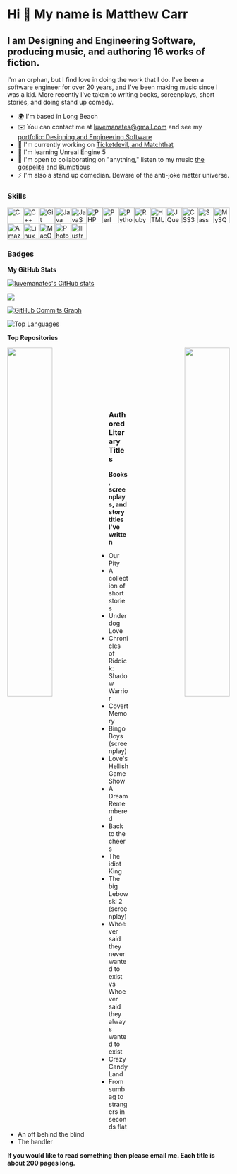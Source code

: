 Hi 👋 My name is Matthew Carr
=============================

I am Designing and Engineering Software, producing music, and authoring 16 works of fiction.
---------------------------------------------------------------------------------

I'm an orphan, but I find love in doing the work that I do. I've been a software engineer for over 20 years, and I've been making music since I was a kid. More recently I've taken to writing books, screenplays, short stories, and doing stand up comedy.

*   🌍  I'm based in Long Beach
*   ✉️  You can contact me at [luvemanates@gmail.com](mailto:luvemanates@gmail.com) and see my [portfolio: Designing and Engineering Software](http://matthewkcarr.tumblr.com)
*   🚀  I'm currently working on [Ticketdevil, and Matchthat](https://github.com/luvemanates?tab=repositories)
*   🧠  I'm learning Unreal Engine 5
*   🤝  I'm open to collaborating on "anything," listen to my music [the gospelite](https://soundcloud.com/matt-carr-958333177/sets/m-1) and [Bumptious](https://soundcloud.com/matthewkcarr/sets/the-tares-destroyer)
*   ⚡  I'm also a stand up comedian. Beware of the anti-joke matter universe.

### Skills 
<p align="left">
<a href="https://docs.microsoft.com/en-us/cpp/?view=msvc-170" target="_blank" rel="noreferrer"><img src="https://raw.githubusercontent.com/danielcranney/readme-generator/main/public/icons/skills/c-colored.svg" width="36" height="36" alt="C" /></a><a href="https://docs.microsoft.com/en-us/cpp/?view=msvc-170" target="_blank" rel="noreferrer"><img src="https://raw.githubusercontent.com/danielcranney/readme-generator/main/public/icons/skills/cplusplus-colored.svg" width="36" height="36" alt="C++" /></a><a href="https://git-scm.com/" target="_blank" rel="noreferrer"><img src="https://raw.githubusercontent.com/danielcranney/readme-generator/main/public/icons/skills/git-colored.svg" width="36" height="36" alt="Git" /></a><a href="https://www.oracle.com/java/" target="_blank" rel="noreferrer"><img src="https://raw.githubusercontent.com/danielcranney/readme-generator/main/public/icons/skills/java-colored.svg" width="36" height="36" alt="Java" /></a><a href="https://developer.mozilla.org/en-US/docs/Web/JavaScript" target="_blank" rel="noreferrer"><img src="https://raw.githubusercontent.com/danielcranney/readme-generator/main/public/icons/skills/javascript-colored.svg" width="36" height="36" alt="JavaScript" /></a><a href="https://www.php.net/" target="_blank" rel="noreferrer"><img src="https://raw.githubusercontent.com/danielcranney/readme-generator/main/public/icons/skills/php-colored.svg" width="36" height="36" alt="PHP" /></a><a href="https://www.perl.org/" target="_blank" rel="noreferrer"><img src="https://raw.githubusercontent.com/danielcranney/readme-generator/main/public/icons/skills/perl-colored.svg" width="36" height="36" alt="Perl" /></a><a href="https://www.python.org/" target="_blank" rel="noreferrer"><img src="https://raw.githubusercontent.com/danielcranney/readme-generator/main/public/icons/skills/python-colored.svg" width="36" height="36" alt="Python" /></a><a href="https://www.ruby-lang.org/en/" target="_blank" rel="noreferrer"><img src="https://raw.githubusercontent.com/danielcranney/readme-generator/main/public/icons/skills/ruby-colored.svg" width="36" height="36" alt="Ruby" /></a><a href="https://developer.mozilla.org/en-US/docs/Glossary/HTML5" target="_blank" rel="noreferrer"><img src="https://raw.githubusercontent.com/danielcranney/readme-generator/main/public/icons/skills/html5-colored.svg" width="36" height="36" alt="HTML5" /></a><a href="https://jquery.com/" target="_blank" rel="noreferrer"><img src="https://raw.githubusercontent.com/danielcranney/readme-generator/main/public/icons/skills/jquery-colored.svg" width="36" height="36" alt="JQuery" /></a><a href="https://www.w3.org/TR/CSS/#css" target="_blank" rel="noreferrer"><img src="https://raw.githubusercontent.com/danielcranney/readme-generator/main/public/icons/skills/css3-colored.svg" width="36" height="36" alt="CSS3" /></a><a href="https://sass-lang.com/" target="_blank" rel="noreferrer"><img src="https://raw.githubusercontent.com/danielcranney/readme-generator/main/public/icons/skills/sass-colored.svg" width="36" height="36" alt="Sass" /></a><a href="https://www.mysql.com/" target="_blank" rel="noreferrer"><img src="https://raw.githubusercontent.com/danielcranney/readme-generator/main/public/icons/skills/mysql-colored.svg" width="36" height="36" alt="MySQL" /></a><a href="https://aws.amazon.com" target="_blank" rel="noreferrer"><img src="https://raw.githubusercontent.com/danielcranney/readme-generator/main/public/icons/skills/aws-colored.svg" width="36" height="36" alt="Amazon Web Services" /></a><a href="https://www.linux.org" target="_blank" rel="noreferrer"><img src="https://raw.githubusercontent.com/danielcranney/readme-generator/main/public/icons/skills/linux-colored.svg" width="36" height="36" alt="Linux" /></a><a href="https://apple.com" target="_blank" rel="noreferrer"><img src="https://raw.githubusercontent.com/danielcranney/readme-generator/main/public/icons/skills/macos-colored.svg" width="36" height="36" alt="MacOS" /></a><a href="https://www.adobe.com/uk/products/photoshop.html" target="_blank" rel="noreferrer"><img src="https://raw.githubusercontent.com/danielcranney/readme-generator/main/public/icons/skills/photoshop-colored.svg" width="36" height="36" alt="Photoshop" /></a><a href="https://www.adobe.com/uk/products/illustrator.html" target="_blank" rel="noreferrer"><img src="https://raw.githubusercontent.com/danielcranney/readme-generator/main/public/icons/skills/illustrator-colored.svg" width="36" height="36" alt="Illustrator" /></a>
                    </p>
                    


### Badges

<b>My GitHub Stats</b>

<a href="http://www.github.com/luvemanates"><img src="https://github-readme-stats.vercel.app/api?username=luvemanates&show_icons=true&hide=&count_private=true&title_color=0891b2&text_color=ffffff&icon_color=0891b2&bg_color=1c1917&hide_border=true&show_icons=true" alt="luvemanates's GitHub stats" /></a>

<a href="http://www.github.com/luvemanates"><img src="https://github-readme-streak-stats.herokuapp.com/?user=luvemanates&stroke=ffffff&background=1c1917&ring=0891b2&fire=0891b2&currStreakNum=ffffff&currStreakLabel=0891b2&sideNums=ffffff&sideLabels=ffffff&dates=ffffff&hide_border=true" /></a>

<a href="http://www.github.com/luvemanates"><img src="https://github-readme-activity-graph.cyclic.app/graph?username=luvemanates&bg_color=1c1917&color=ffffff&line=0891b2&point=ffffff&area_color=1c1917&area=true&hide_border=true&custom_title=GitHub%20Commits%20Graph" alt="GitHub Commits Graph" /></a>

<a href="https://github.com/luvemanates" align="left"><img src="https://github-readme-stats.vercel.app/api/top-langs/?username=luvemanates&langs_count=10&title_color=0891b2&text_color=ffffff&icon_color=0891b2&bg_color=1c1917&hide_border=true&locale=en&custom_title=Top%20%Languages" alt="Top Languages" /></a>

<b>Top Repositories</b>

<div width="100%" align="center"><a href="https://github.com/luvemanates/matchthat" align="left"><img align="left" width="45%" src="https://github-readme-stats.vercel.app/api/pin/?username=luvemanates&repo=matchthat&title_color=0891b2&text_color=ffffff&icon_color=0891b2&bg_color=1c1917&hide_border=true&locale=en" /></a><a href="https://github.com/luvemanates/ticketme" align="right"><img align="right" width="45%" src="https://github-readme-stats.vercel.app/api/pin/?username=luvemanates&repo=ticketme&title_color=0891b2&text_color=ffffff&icon_color=0891b2&bg_color=1c1917&hide_border=true&locale=en" /></a></div><br /><br /><br /><br /><br /><br /><br />

### Authored Literary Titles 

<b>Books, screenplays, and story titles I've written</b>
<ul>
  <li>
        Our Pity
  </li>
  <li>
        A collection of short stories
  </li>
  <li>
        Underdog Love
  </li>
  <li>
        Chronicles of Riddick: Shadow Warrior
  </li>
  <li>
        Covert Memory
  </li>
  <li>
        Bingo Boys (screenplay)
  </li>
  <li>
        Love's Hellish Game Show
  </li>
  <li>
        A Dream Remembered
  </li>
  <li>
        Back to the cheers
  </li>
  <li>
        The idiot King
  </li>  
  <li>
        The big Lebowski 2 (screenplay)
  </li>
  <li>
        Whoever said they never wanted to exist vs Whoever said they always wanted to exist
  </li>
  <li>
        Crazy Candy Land
  </li>
  <li>
        From sumbag to strangers in seconds flat
  </li>
  <li>
        An off behind the blind
  </li>
  <li>
        The handler
  </li>
</ul>
<b>If you would like to read something then please email me.  Each title is about 200 pages long.</b>

